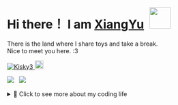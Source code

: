 # Hi there！ I am [XiangYu](https://Kisky3.github.io)&nbsp;&nbsp;<img src="https://media.giphy.com/media/mGcNjsfWAjY5AEZNw6/giphy.gif" width="50">
There is the land where I share toys and take a break. <br />
Nice to meet you here. :3

<a href="https://github.com/Kisky3/Kisky3/">
    <img src="https://komarev.com/ghpvc/?username=Kisky3" alt="Kisky3" />
</a>
 <a href="http://twitter.com/koko01260126">
   <img height="20" src="https://img.shields.io/twitter/follow/koko01260126?label=Twitter&logo=twitter&style=flat" />
</a>
<br />

![](https://github-profile-summary-cards.vercel.app/api/cards/repos-per-language?username=kisky3&theme=solarized)&nbsp;&nbsp;
![](https://github-profile-summary-cards.vercel.app/api/cards/stats?username=kisky3&theme=solarized)

<details>
<summary>💬 Click to see more about my coding life </summary>
<br />
 <div>
    <p>Front End Skills:</p>
    <img src="https://img.shields.io/badge/Javascript-276DC3.svg?logo=javascript&style=flat">
    <img src="https://img.shields.io/badge/-TypeScript-007ACC.svg?logo=typescript&style=flat&logoColor=4FC08D">
    <img src="https://img.shields.io/badge/-CSS3-1572B6.svg?logo=css3&style=flat">
    <img src="https://img.shields.io/badge/-HTML5-333.svg?logo=html5&style=flat">
    <img src="https://img.shields.io/badge/Sass-CC6699?style=flat&logo=sass&logoColor=white">
    <img src="https://img.shields.io/badge/-Bootstrap-563D7C.svg?logo=bootstrap&style=flat">
    <img src="https://img.shields.io/badge/-React-555.svg?logo=react&style=flat">
    <img src="https://img.shields.io/badge/Vue.js-35495E?style=flat&logo=vue.js&logoColor=4FC08D">
    <br />  
    <br />  
    <p>Other Tools:</p> 
    <img src="https://img.shields.io/badge/-Visual%20Studio%20Code-007ACC.svg?logo=visual-studio-code&style=flat">
    <img src="https://img.shields.io/badge/Slack-4A154B?style=flat&logo=slack&logoColor=white">
    <img src="https://img.shields.io/badge/-Amazon%20AWS-232F3E.svg?logo=amazon-aws&style=flat">
    <img src="https://img.shields.io/badge/-Google%20Cloud-EEE.svg?logo=google-cloud&style=flat">
    <img src="https://img.shields.io/badge/-GitHub-181717.svg?logo=github&style=flat">
    <img src="https://img.shields.io/badge/-Docker-EEE.svg?logo=docker&style=flat">
    <img src="https://aleen42.github.io/badges/src/photoshop.svg">
   
  </div>
   
<br />  
<p>Github Status:</p>
    
![](https://github-profile-summary-cards.vercel.app/api/cards/profile-details?username=kisky3&theme=solarized) 
    
</details>


<!--
**Kisky3/Kisky3** is a ✨ _special_ ✨ repository because its `README.md` (this file) appears on your GitHub profile.

Here are some ideas to get you started:

- 🔭 I’m currently working on ...
- 🌱 I’m currently learning ...
- 👯 I’m looking to collaborate on ...
- 🤔 I’m looking for help with ...
- 💬 Ask me about ...
- 📫 How to reach me: ...
- 😄 Pronouns: ...
- ⚡ Fun fact: ...
-->
